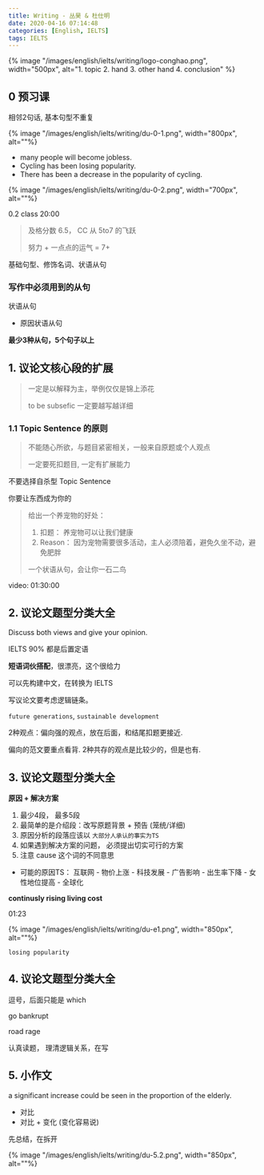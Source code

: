 ```yaml
---
title: Writing - 丛昊 & 杜仕明
date: 2020-04-16 07:14:48
categories: [English, IELTS]
tags: IELTS
---
```


{% image "/images/english/ielts/writing/logo-conghao.png", width="500px", alt="1. topic 2. hand 3. other hand 4. conclusion" %}

<!-- more -->

## 0 预习课

相邻2句话, 基本句型不重复

{% image "/images/english/ielts/writing/du-0-1.png", width="800px", alt=""%}

- many people will become jobless.
- Cycling has been losing popularity.
- There has been a decrease in the popularity of cycling.

{% image "/images/english/ielts/writing/du-0-2.png", width="700px", alt=""%}

0.2 class 20:00


> 及格分数  6.5， CC 从 5to7 的飞跃
> 
> 努力 + 一点点的运气 = 7+

基础句型、修饰名词、状语从句

### 写作中必须用到的从句

状语从句

- 原因状语从句

**最少3种从句，5个句子以上**

## 1. 议论文核心段的扩展

> 一定是以解释为主，举例仅仅是锦上添花
> 
> to be subsefic 一定要越写越详细

### 1.1 Topic Sentence 的原则

> 不能随心所欲，与题目紧密相关，一般来自原题或个人观点
> 
> 一定要死扣题目, 一定有扩展能力

不要选择自杀型 Topic Sentence 

你要让东西成为你的

> 给出一个养宠物的好处：
> 
> 1. 扣题： 养宠物可以让我们健康
> 2. Reason： 因为宠物需要很多活动，主人必须陪着，避免久坐不动，避免肥胖
> 
> 一个状语从句，会让你一石二鸟

video: 01:30:00

## 2. 议论文题型分类大全

Discuss both views and give your opinion.

IELTS 90% 都是后置定语

**短语词伙搭配**，很漂亮，这个很给力

可以先构建中文，在转换为 IELTS

写议论文要考虑逻辑链条。

`future generations`, `sustainable development`

2种观点：偏向强的观点，放在后面，和结尾扣题更接近.

偏向的范文要重点看背.  2种共存的观点是比较少的，但是也有. 

## 3. 议论文题型分类大全

**原因 + 解决方案**

1. 最少4段， 最多5段
2. 最简单的是介绍段：改写原题背景 + 预告 (笼统/详细)
3. 原因分析的段落应该以 `大部分人承认的事实为TS`
4. 如果遇到解决方案的问题， 必须提出切实可行的方案
5. 注意 cause 这个词的不同意思

- 可能的原因TS： 互联网 - 物价上涨 - 科技发展 - 广告影响 - 出生率下降 - 女性地位提高 - 全球化

**continusly rising living cost**

01:23

{% image "/images/english/ielts/writing/du-e1.png", width="850px", alt=""%}

`losing popularity`

## 4. 议论文题型分类大全

逗号，后面只能是 which

go bankrupt

road rage

认真读题， 理清逻辑关系，在写

## 5. 小作文

a significant increase could be seen in the proportion of the elderly.

- 对比
- 对比 + 变化 (变化容易说)

先总结，在拆开

{% image "/images/english/ielts/writing/du-5.2.png", width="850px", alt=""%}

